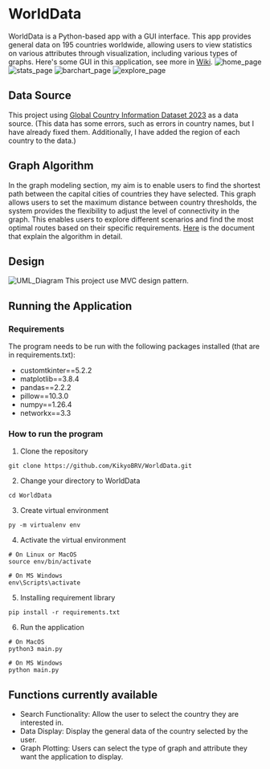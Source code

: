 # WorldData
  WorldData is a Python-based app with a GUI interface. This app provides general data on 195 countries worldwide, allowing users to view statistics on various attributes through visualization, including various types of graphs.
Here's some GUI in this application, see more in [Wiki](https://github.com/KikyoBRV/WorldData/wiki).
![home_page](Picture_Used/WorldData_01.png)
![stats_page](Picture_Used/WorldData_02.png)
![barchart_page](Picture_Used/WorldData_04.png)
![explore_page](Picture_Used/WorldData_03.png)

## Data Source
This project using [Global Country Information Dataset 2023](https://www.kaggle.com/datasets/nelgiriyewithana/countries-of-the-world-2023/data) as a data source.
(This data has some errors, such as errors in country names, but I have already fixed them. Additionally, I have added the region of each country to the data.)

## Graph Algorithm
In the graph modeling section, my aim is to enable users to find the shortest path between the capital cities of countries they have selected. This graph allows users to set the maximum distance between country thresholds, the system provides the flexibility to adjust the level of connectivity in the graph. This enables users to explore different scenarios and find the most optimal routes based on their specific requirements.
[Here](https://docs.google.com/document/d/1VWeGzTTCVUpvB0t_nb6r9zAssKcxtrMT3xJ0vG9MQrc/edit?usp=sharing) is the document that explain the algorithm in detail.

## Design
![UML_Diagram](Picture_Used/WorldData_UML_Class_Diagram.png)
This project use MVC design pattern.

## Running the Application
### Requirements
The program needs to be run with the following packages installed (that are in requirements.txt):

* customtkinter==5.2.2
* matplotlib==3.8.4
* pandas==2.2.2
* pillow==10.3.0
* numpy==1.26.4
* networkx==3.3
### How to run the program
1. Clone the repository
```
git clone https://github.com/KikyoBRV/WorldData.git
```
2. Change your directory to WorldData
```
cd WorldData
```
3. Create virtual environment
```
py -m virtualenv env
```
4. Activate the virtual environment
```
# On Linux or MacOS
source env/bin/activate

# On MS Windows
env\Scripts\activate
```
5. Installing requirement library
```
pip install -r requirements.txt
```
6. Run the application
```
# On MacOS
python3 main.py

# On MS Windows
python main.py
```

## Functions currently available
- Search Functionality: Allow the user to select the country they are interested in.
- Data Display: Display the general data of the country selected by the user.
- Graph Plotting: Users can select the type of graph and attribute they want the application to display.
